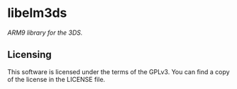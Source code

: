 # libelm3ds
_ARM9 library for the 3DS._

## Licensing
This software is licensed under the terms of the GPLv3.
You can find a copy of the license in the LICENSE file.
